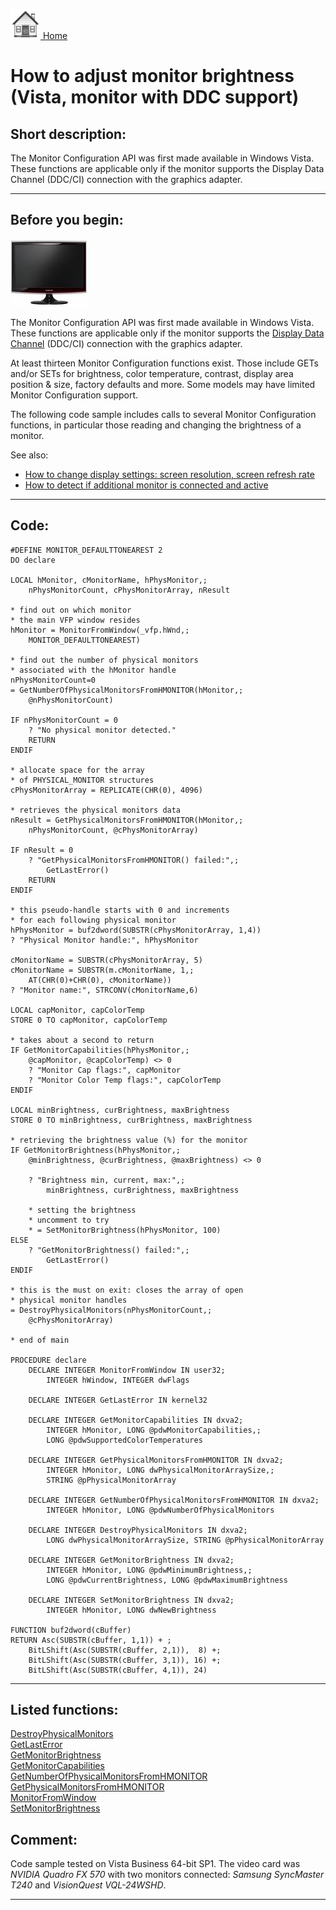 [<img src="../images/home.png"> Home ](https://github.com/VFPX/Win32API)  

# How to adjust monitor brightness (Vista, monitor with DDC support)

## Short description:
The Monitor Configuration API was first made available in Windows Vista. These functions are applicable only if the monitor supports the Display Data Channel (DDC/CI) connection with the graphics adapter.  
***  


## Before you begin:
![](../images/syncmaster_t240.jpg)  

The Monitor Configuration API was first made available in Windows Vista. These functions are applicable only if the monitor supports the [Display Data Channel](http://en.wikipedia.org/wiki/Display_Data_Channel) (DDC/CI) connection with the graphics adapter.  

At least thirteen Monitor Configuration functions exist. Those include GETs and/or SETs for brightness, color temperature, contrast, display area position & size, factory defaults and more. Some models may have limited Monitor Configuration support.  

The following code sample includes calls to several Monitor Configuration functions, in particular those reading and changing the brightness of a monitor.  

See also:

* [How to change display settings: screen resolution, screen refresh rate](sample_374.md)  
* [How to detect if additional monitor is connected and active](sample_542.md)  
  
***  


## Code:
```foxpro  
#DEFINE MONITOR_DEFAULTTONEAREST 2
DO declare

LOCAL hMonitor, cMonitorName, hPhysMonitor,;
	nPhysMonitorCount, cPhysMonitorArray, nResult

* find out on which monitor
* the main VFP window resides
hMonitor = MonitorFromWindow(_vfp.hWnd,;
	MONITOR_DEFAULTTONEAREST)

* find out the number of physical monitors
* associated with the hMonitor handle
nPhysMonitorCount=0
= GetNumberOfPhysicalMonitorsFromHMONITOR(hMonitor,;
	@nPhysMonitorCount)

IF nPhysMonitorCount = 0
	? "No physical monitor detected."
	RETURN
ENDIF

* allocate space for the array
* of PHYSICAL_MONITOR structures
cPhysMonitorArray = REPLICATE(CHR(0), 4096)

* retrieves the physical monitors data
nResult = GetPhysicalMonitorsFromHMONITOR(hMonitor,;
	nPhysMonitorCount, @cPhysMonitorArray)

IF nResult = 0
	? "GetPhysicalMonitorsFromHMONITOR() failed:",;
		GetLastError()
	RETURN
ENDIF

* this pseudo-handle starts with 0 and increments
* for each following physical monitor
hPhysMonitor = buf2dword(SUBSTR(cPhysMonitorArray, 1,4))
? "Physical Monitor handle:", hPhysMonitor

cMonitorName = SUBSTR(cPhysMonitorArray, 5)
cMonitorName = SUBSTR(m.cMonitorName, 1,;
	AT(CHR(0)+CHR(0), cMonitorName))
? "Monitor name:", STRCONV(cMonitorName,6)

LOCAL capMonitor, capColorTemp
STORE 0 TO capMonitor, capColorTemp

* takes about a second to return
IF GetMonitorCapabilities(hPhysMonitor,;
	@capMonitor, @capColorTemp) <> 0
	? "Monitor Cap flags:", capMonitor
	? "Monitor Color Temp flags:", capColorTemp
ENDIF

LOCAL minBrightness, curBrightness, maxBrightness
STORE 0 TO minBrightness, curBrightness, maxBrightness

* retrieving the brightness value (%) for the monitor
IF GetMonitorBrightness(hPhysMonitor,;
	@minBrightness, @curBrightness, @maxBrightness) <> 0

	? "Brightness min, current, max:",;
		minBrightness, curBrightness, maxBrightness
		
	* setting the brightness
	* uncomment to try
	* = SetMonitorBrightness(hPhysMonitor, 100)
ELSE
	? "GetMonitorBrightness() failed:",;
		GetLastError()
ENDIF

* this is the must on exit: closes the array of open
* physical monitor handles
= DestroyPhysicalMonitors(nPhysMonitorCount,;
	@cPhysMonitorArray)

* end of main

PROCEDURE declare
	DECLARE INTEGER MonitorFromWindow IN user32;
		INTEGER hWindow, INTEGER dwFlags

	DECLARE INTEGER GetLastError IN kernel32

	DECLARE INTEGER GetMonitorCapabilities IN dxva2;
		INTEGER hMonitor, LONG @pdwMonitorCapabilities,;
		LONG @pdwSupportedColorTemperatures

	DECLARE INTEGER GetPhysicalMonitorsFromHMONITOR IN dxva2;
		INTEGER hMonitor, LONG dwPhysicalMonitorArraySize,;
		STRING @pPhysicalMonitorArray

	DECLARE INTEGER GetNumberOfPhysicalMonitorsFromHMONITOR IN dxva2;
		INTEGER hMonitor, LONG @pdwNumberOfPhysicalMonitors

	DECLARE INTEGER DestroyPhysicalMonitors IN dxva2;
		LONG dwPhysicalMonitorArraySize, STRING @pPhysicalMonitorArray

	DECLARE INTEGER GetMonitorBrightness IN dxva2;
		INTEGER hMonitor, LONG @pdwMinimumBrightness,;
		LONG @pdwCurrentBrightness, LONG @pdwMaximumBrightness

	DECLARE INTEGER SetMonitorBrightness IN dxva2;
		INTEGER hMonitor, LONG dwNewBrightness

FUNCTION buf2dword(cBuffer)
RETURN Asc(SUBSTR(cBuffer, 1,1)) + ;
	BitLShift(Asc(SUBSTR(cBuffer, 2,1)),  8) +;
	BitLShift(Asc(SUBSTR(cBuffer, 3,1)), 16) +;
	BitLShift(Asc(SUBSTR(cBuffer, 4,1)), 24)  
```  
***  


## Listed functions:
[DestroyPhysicalMonitors](../libraries/dxva2/DestroyPhysicalMonitors.md)  
[GetLastError](../libraries/kernel32/GetLastError.md)  
[GetMonitorBrightness](../libraries/dxva2/GetMonitorBrightness.md)  
[GetMonitorCapabilities](../libraries/dxva2/GetMonitorCapabilities.md)  
[GetNumberOfPhysicalMonitorsFromHMONITOR](../libraries/dxva2/GetNumberOfPhysicalMonitorsFromHMONITOR.md)  
[GetPhysicalMonitorsFromHMONITOR](../libraries/dxva2/GetPhysicalMonitorsFromHMONITOR.md)  
[MonitorFromWindow](../libraries/user32/MonitorFromWindow.md)  
[SetMonitorBrightness](../libraries/dxva2/SetMonitorBrightness.md)  

## Comment:
Code sample tested on Vista Business 64-bit SP1. The video card was *NVIDIA Quadro FX 570* with two monitors connected: *Samsung SyncMaster T240* and *VisionQuest VQL-24WSHD*.  
  
***  

